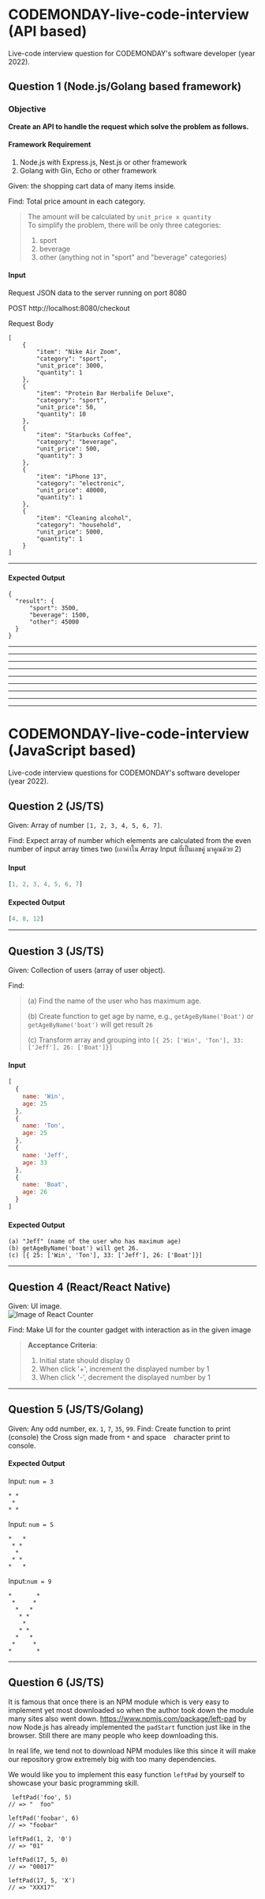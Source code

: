 # CODEMONDAY-live-code-interview (API based)
Live-code interview question for CODEMONDAY's software developer (year 2022).

## Question 1 (Node.js/Golang based framework)
### Objective
**Create an API to handle the request which solve the problem as follows.**

#### Framework Requirement
1. Node.js with Express.js, Nest.js or other framework
2. Golang with Gin, Echo or other framework

Given: the shopping cart data of many items inside.

Find: Total price amount in each category.
> The amount will be calculated by `unit_price x quantity`  
> To simplify the problem, there will be only three categories:  
> 1. sport
> 2. beverage
> 3. other (anything not in "sport" and "beverage" categories)

#### Input
Request JSON data to the server running on port 8080

POST http://localhost:8080/checkout

Request Body
```
[
    {
        "item": "Nike Air Zoom",
        "category": "sport",
        "unit_price": 3000,
        "quantity": 1
    },
    {
        "item": "Protein Bar Herbalife Deluxe",
        "category": "sport",
        "unit_price": 50,
        "quantity": 10
    },
    {
        "item": "Starbucks Coffee",
        "category": "beverage",
        "unit_price": 500,
        "quantity": 3
    },
    {
        "item": "iPhone 13",
        "category": "electronic",
        "unit_price": 40000,
        "quantity": 1
    },
    {
        "item": "Cleaning alcohol",
        "category": "household",
        "unit_price": 5000,
        "quantity": 1
    }
]
```

---

#### Expected Output

```
{
  "result": {
      "sport": 3500,
      "beverage": 1500,
      "other": 45000
  }
}
```

---
---
---
---
---
---
---
---
---

# CODEMONDAY-live-code-interview (JavaScript based)
Live-code interview questions for CODEMONDAY's software developer (year 2022).

## Question 2 (JS/TS)
Given: Array of number `[1, 2, 3, 4, 5, 6, 7]`.

Find: Expect array of number which elements are calculated from the even number of input array times two (เอาค่าใน Array Input ที่เป็นเลขคู่ มาคูณด้วย 2)

#### Input
```js
[1, 2, 3, 4, 5, 6, 7]
```

#### Expected Output
```js
[4, 8, 12]
```

---

## Question 3 (JS/TS)
Given: Collection of users (array of user object).

Find: 
> (a) Find the name of the user who has maximum age.
> 
> (b) Create function to get age by name, e.g., `getAgeByName('Boat')` or `getAgeByName('boat')` will get result `26`
> 
> (c) Transform array and grouping into `[{ 25: ['Win', 'Ton'], 33: ['Jeff'], 26: ['Boat']}]`

#### Input
```js
[
  {
    name: 'Win',
    age: 25
  },
  {
    name: 'Ton',
    age: 25
  },
  {
    name: 'Jeff',
    age: 33
  },
  {
    name: 'Boat',
    age: 26
  }
]
```

#### Expected Output
```
(a) "Jeff" (name of the user who has maximum age)
(b) getAgeByName('boat') will get 26.
(c) [{ 25: ['Win', 'Ton'], 33: ['Jeff'], 26: ['Boat']}]
```

----

## Question 4 (React/React Native)
Given: UI image. \
![Image of React Counter](https://github.com/codemonday-dev/cmd-easy-exam-202203/blob/main/counter-plain.png)

Find: Make UI for the counter gadget with interaction as in the given image

> **Acceptance Criteria**:
> 1. Initial state should display 0
> 2. When click '+', increment the displayed number by 1
> 3. When click '-', decrement the displayed number by 1


----

## Question 5 (JS/TS/Golang)

Given: Any odd number, ex. `1`, `7`, `35`, `99`.
Find: Create function to print (console) the Cross sign made from `*` and space ` ` character print to console.

#### Expected Output
Input: `num = 3`
```
* *
 *
* *
```

Input: `num = 5`
```
*   *
 * *
  *
 * *
*   *
```


Input:`num = 9`
```
*       *
 *     * 
  *   *  
   * *   
    *    
   * *   
  *   *  
 *     * 
*       *
```

---

## Question 6 (JS/TS)
It is famous that once there is an NPM module which is very easy to implement yet most downloaded so when the author took down the module many sites also went down.
https://www.npmjs.com/package/left-pad by now Node.js has already implemented the `padStart` function just like in the browser. Still there are many people who keep downloading this.

In real life, we tend not to download NPM modules like this since it will make our repository grow extremely big with too many dependencies.

We would like you to implement this easy function `leftPad` by yourself to showcase your basic programming skill.

```
 leftPad('foo', 5)
// => "  foo"
 
leftPad('foobar', 6)
// => "foobar"
 
leftPad(1, 2, '0')
// => "01"
 
leftPad(17, 5, 0)
// => "00017"

leftPad(17, 5, 'X')
// => "XXX17"
```
